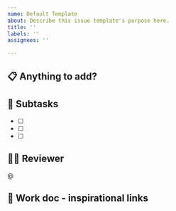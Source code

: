 ```yaml
---
name: Default Template
about: Describe this issue template's purpose here.
title: ''
labels: ''
assignees: ''

---
```


## 📋   Anything to add?

## 🎉   Subtasks

- [ ] 
- [ ] 
- [ ] 

## 🤼‍♂️   Reviewer

@

## 🔗   Work doc - inspirational links
